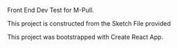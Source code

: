 Front End Dev Test for M-Pull.

This project is constructed from the Sketch File provided


This project was bootstrapped with Create React App.